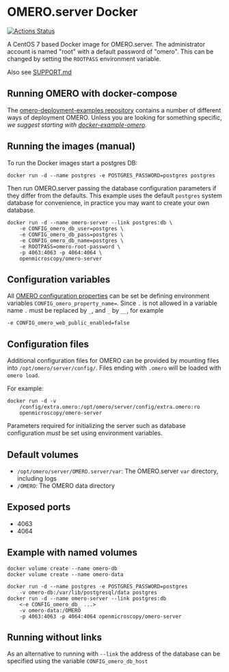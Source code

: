 OMERO.server Docker
===================

[![Actions Status](https://github.com/ome/omero-server-docker/workflows/Build/badge.svg)](https://github.com/ome/omero-server-docker/actions)

A CentOS 7 based Docker image for OMERO.server. The administrator account is named "root" with a
default password of "omero". This can be changed by setting the `ROOTPASS` environment variable.

Also see [SUPPORT.md](./SUPPORT.md)

Running OMERO with docker-compose
---------------------------------

The [omero-deployment-examples repository](https://github.com/ome/omero-deployment-examples/)
contains a number of different ways of deployment OMERO. Unless you are looking for something
specific, *we suggest starting with [docker-example-omero](https://github.com/ome/docker-example-omero).*

Running the images (manual)
---------------------------

To run the Docker images start a postgres DB:

    docker run -d --name postgres -e POSTGRES_PASSWORD=postgres postgres

Then run OMERO.server passing the database configuration parameters if they differ from the defaults.
This example uses the default `postgres` system database for convenience, in practice you may want to create your own database.

    docker run -d --name omero-server --link postgres:db \
        -e CONFIG_omero_db_user=postgres \
        -e CONFIG_omero_db_pass=postgres \
        -e CONFIG_omero_db_name=postgres \
        -e ROOTPASS=omero-root-password \
        -p 4063:4063 -p 4064:4064 \
        openmicroscopy/omero-server


Configuration variables
-----------------------

All [OMERO configuration properties](https://docs.openmicroscopy.org/latest/omero/sysadmins/config.html) can be set be defining environment variables `CONFIG_omero_property_name=`.
Since `.` is not allowed in a variable name `.` must be replaced by `_`, and `_` by `__`, for example

    -e CONFIG_omero_web_public_enabled=false


Configuration files
-------------------

Additional configuration files for OMERO can be provided by mounting files into `/opt/omero/server/config/`.
Files ending with `.omero` will be loaded with `omero load`.

For example:

    docker run -d -v
        /config/extra.omero:/opt/omero/server/config/extra.omero:ro
        openmicroscopy/omero-server

Parameters required for initializing the server such as database configuration *must* be set using environment variables.


Default volumes
---------------

- `/opt/omero/server/OMERO.server/var`: The OMERO.server `var` directory, including logs
- `/OMERO`: The OMERO data directory


Exposed ports
-------------

- 4063
- 4064


Example with named volumes
--------------------------

    docker volume create --name omero-db
    docker volume create --name omero-data

    docker run -d --name postgres -e POSTGRES_PASSWORD=postgres
        -v omero-db:/var/lib/postgresql/data postgres
    docker run -d --name omero-server --link postgres:db
        <-e CONFIG_omero_db_ ...>
        -v omero-data:/OMERO
        -p 4063:4063 -p 4064:4064 openmicroscopy/omero-server


Running without links
---------------------

As an alternative to running with `--link` the address of the database can be specified using the variable `CONFIG_omero_db_host`
